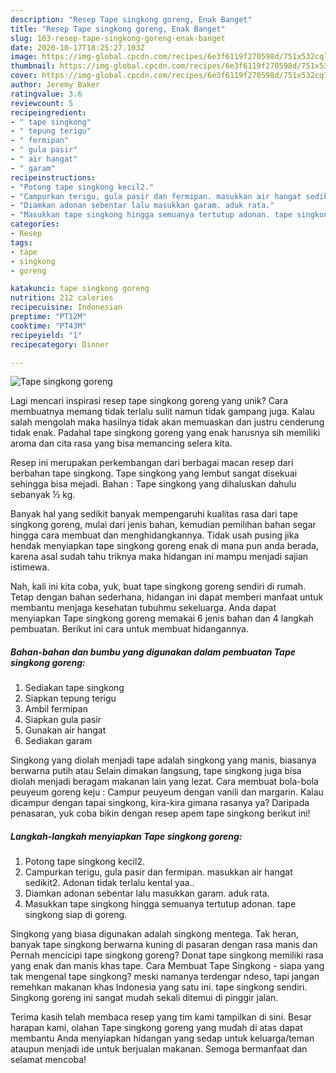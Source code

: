 ```yaml
---
description: "Resep Tape singkong goreng, Enak Banget"
title: "Resep Tape singkong goreng, Enak Banget"
slug: 163-resep-tape-singkong-goreng-enak-banget
date: 2020-10-17T18:25:27.103Z
image: https://img-global.cpcdn.com/recipes/6e3f6119f270598d/751x532cq70/tape-singkong-goreng-foto-resep-utama.jpg
thumbnail: https://img-global.cpcdn.com/recipes/6e3f6119f270598d/751x532cq70/tape-singkong-goreng-foto-resep-utama.jpg
cover: https://img-global.cpcdn.com/recipes/6e3f6119f270598d/751x532cq70/tape-singkong-goreng-foto-resep-utama.jpg
author: Jeremy Baker
ratingvalue: 3.6
reviewcount: 5
recipeingredient:
- " tape singkong"
- " tepung terigu"
- " fermipan"
- " gula pasir"
- " air hangat"
- " garam"
recipeinstructions:
- "Potong tape singkong kecil2."
- "Campurkan terigu, gula pasir dan fermipan. masukkan air hangat sedikit2. Adonan tidak terlalu kental yaa.."
- "Diamkan adonan sebentar lalu masukkan garam. aduk rata."
- "Masukkan tape singkong hingga semuanya tertutup adonan. tape singkong siap di goreng."
categories:
- Resep
tags:
- tape
- singkong
- goreng

katakunci: tape singkong goreng 
nutrition: 212 calories
recipecuisine: Indonesian
preptime: "PT12M"
cooktime: "PT43M"
recipeyield: "1"
recipecategory: Dinner

---
```



![Tape singkong goreng](https://img-global.cpcdn.com/recipes/6e3f6119f270598d/751x532cq70/tape-singkong-goreng-foto-resep-utama.jpg)

Lagi mencari inspirasi resep tape singkong goreng yang unik? Cara membuatnya memang tidak terlalu sulit namun tidak gampang juga. Kalau salah mengolah maka hasilnya tidak akan memuaskan dan justru cenderung tidak enak. Padahal tape singkong goreng yang enak harusnya sih memiliki aroma dan cita rasa yang bisa memancing selera kita.

Resep ini merupakan perkembangan dari berbagai macan resep dari berbahan tape singkong. Tape singkong yang lembut sangat disekuai sehingga bisa mejadi. Bahan : Tape singkong yang dihaluskan dahulu sebanyak ½ kg.

Banyak hal yang sedikit banyak mempengaruhi kualitas rasa dari tape singkong goreng, mulai dari jenis bahan, kemudian pemilihan bahan segar hingga cara membuat dan menghidangkannya. Tidak usah pusing jika hendak menyiapkan tape singkong goreng enak di mana pun anda berada, karena asal sudah tahu triknya maka hidangan ini mampu menjadi sajian istimewa.


Nah, kali ini kita coba, yuk, buat tape singkong goreng sendiri di rumah. Tetap dengan bahan sederhana, hidangan ini dapat memberi manfaat untuk membantu menjaga kesehatan tubuhmu sekeluarga. Anda dapat menyiapkan Tape singkong goreng memakai 6 jenis bahan dan 4 langkah pembuatan. Berikut ini cara untuk membuat hidangannya.

<!--inarticleads1-->

##### Bahan-bahan dan bumbu yang digunakan dalam pembuatan Tape singkong goreng:

1. Sediakan  tape singkong
1. Siapkan  tepung terigu
1. Ambil  fermipan
1. Siapkan  gula pasir
1. Gunakan  air hangat
1. Sediakan  garam


Singkong yang diolah menjadi tape adalah singkong yang manis, biasanya berwarna putih atau Selain dimakan langsung, tape singkong juga bisa diolah menjadi beragam makanan lain yang lezat. Cara membuat bola-bola peuyeum goreng keju : Campur peuyeum dengan vanili dan margarin. Kalau dicampur dengan tapai singkong, kira-kira gimana rasanya ya? Daripada penasaran, yuk coba bikin dengan resep apem tape singkong berikut ini! 

<!--inarticleads2-->

##### Langkah-langkah menyiapkan Tape singkong goreng:

1. Potong tape singkong kecil2.
1. Campurkan terigu, gula pasir dan fermipan. masukkan air hangat sedikit2. Adonan tidak terlalu kental yaa..
1. Diamkan adonan sebentar lalu masukkan garam. aduk rata.
1. Masukkan tape singkong hingga semuanya tertutup adonan. tape singkong siap di goreng.


Singkong yang biasa digunakan adalah singkong mentega. Tak heran, banyak tape singkong berwarna kuning di pasaran dengan rasa manis dan Pernah mencicipi tape singkong goreng? Donat tape singkong memiliki rasa yang enak dan manis khas tape. Cara Membuat Tape Singkong - siapa yang tak mengenal tape singkong? meski namanya terdengar ndeso, tapi jangan remehkan makanan khas Indonesia yang satu ini. tape singkong sendiri. Singkong goreng ini sangat mudah sekali ditemui di pinggir jalan. 

Terima kasih telah membaca resep yang tim kami tampilkan di sini. Besar harapan kami, olahan Tape singkong goreng yang mudah di atas dapat membantu Anda menyiapkan hidangan yang sedap untuk keluarga/teman ataupun menjadi ide untuk berjualan makanan. Semoga bermanfaat dan selamat mencoba!
